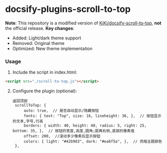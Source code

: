 # docsify-plugins-scroll-to-top

**Note**: This repository is a modified version of [KiKi/docsify-scroll-to-top](https://gitee.com/zhengxiangqi/docsify-scroll-to-top), **not** the official release. 
**Key changes**: 
- Added: Light/dark theme support 
- Removed: Original theme 
- Optimized: New theme implementation 


### Usage
1. Include the script in index.html:
  ``` html
  <script src="./scroll-to-top.js"></script>
  ```
2. Configure the plugin (optional):
   ```
   返回顶部
    scrollToTop: {
        auto: true,  // 是否自动显示/隐藏按钮
        fonts: { text: "Top", size: 16, lineheight: 36, },  // 按钮显示的文本,字号,行高
        borders: { width: 40, height: 40, radius: 5, right: 25, bottom: 35, },  // 按钮的宽度,高度,圆角;距离右侧,底部的像素值
        offset: 200,  //滚动多少像素后显示按钮
        colors: { light: "#42b983", dark: "#ea6f5a", },  // 亮暗主题颜色
    },
   ```

